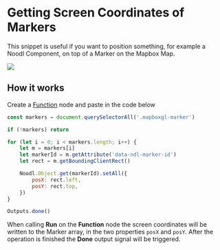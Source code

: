 # Getting Screen Coordinates of Markers

This snippet is useful if you want to position something, for example a Noodl Component, on top of a Marker on the Mapbox Map.

<div className="ndl-image-with-background l">

![](/modules/mapbox/guides/screen-coordinates/meteor.png)

</div>

## How it works

Create a [Function](/nodes/javascript/function) node and paste in the code below

```javascript
const markers = document.querySelectorAll('.mapboxgl-marker')

if (!markers) return

for (let i = 0; i < markers.length; i++) {
    let m = markers[i]
    let markerId = m.getAttribute('data-ndl-marker-id')
    let rect = m.getBoundingClientRect()

    Noodl.Object.get(markerId).setAll({
        posX: rect.left,
        posY: rect.top,
    })
}

Outputs.done()
```

When calling **Run** on the **Function** node the screen coordinates will be written to the Marker array, in the two properties `posX` and `posY`. After the operation is finished the **Done** output signal will be triggered.
